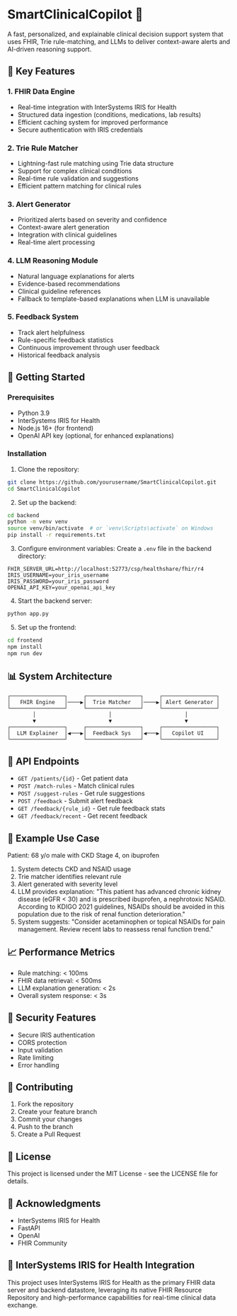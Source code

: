 # SmartClinicalCopilot 🏥

A fast, personalized, and explainable clinical decision support system that uses FHIR, Trie rule-matching, and LLMs to deliver context-aware alerts and AI-driven reasoning support.

## 🌟 Key Features

### 1. FHIR Data Engine
- Real-time integration with InterSystems IRIS for Health
- Structured data ingestion (conditions, medications, lab results)
- Efficient caching system for improved performance
- Secure authentication with IRIS credentials

### 2. Trie Rule Matcher
- Lightning-fast rule matching using Trie data structure
- Support for complex clinical conditions
- Real-time rule validation and suggestions
- Efficient pattern matching for clinical rules

### 3. Alert Generator
- Prioritized alerts based on severity and confidence
- Context-aware alert generation
- Integration with clinical guidelines
- Real-time alert processing

### 4. LLM Reasoning Module
- Natural language explanations for alerts
- Evidence-based recommendations
- Clinical guideline references
- Fallback to template-based explanations when LLM is unavailable

### 5. Feedback System
- Track alert helpfulness
- Rule-specific feedback statistics
- Continuous improvement through user feedback
- Historical feedback analysis

## 🚀 Getting Started

### Prerequisites
- Python 3.9
- InterSystems IRIS for Health
- Node.js 16+ (for frontend)
- OpenAI API key (optional, for enhanced explanations)

### Installation

1. Clone the repository:
```bash
git clone https://github.com/yourusername/SmartClinicalCopilot.git
cd SmartClinicalCopilot
```

2. Set up the backend:
```bash
cd backend
python -m venv venv
source venv/bin/activate  # or `venv\Scripts\activate` on Windows
pip install -r requirements.txt
```

3. Configure environment variables:
Create a `.env` file in the backend directory:
```
FHIR_SERVER_URL=http://localhost:52773/csp/healthshare/fhir/r4
IRIS_USERNAME=your_iris_username
IRIS_PASSWORD=your_iris_password
OPENAI_API_KEY=your_openai_api_key
```

4. Start the backend server:
```bash
python app.py
```

5. Set up the frontend:
```bash
cd frontend
npm install
npm run dev
```

## 📊 System Architecture

```
┌─────────────────┐     ┌─────────────────┐     ┌─────────────────┐
│   FHIR Engine   │────▶│  Trie Matcher   │────▶│ Alert Generator │
└─────────────────┘     └─────────────────┘     └─────────────────┘
        │                       │                       │
        ▼                       ▼                       ▼
┌─────────────────┐     ┌─────────────────┐     ┌─────────────────┐
│  LLM Explainer  │◀───▶│  Feedback Sys   │◀───▶│   Copilot UI    │
└─────────────────┘     └─────────────────┘     └─────────────────┘
```

## 🔧 API Endpoints

- `GET /patients/{id}` - Get patient data
- `POST /match-rules` - Match clinical rules
- `POST /suggest-rules` - Get rule suggestions
- `POST /feedback` - Submit alert feedback
- `GET /feedback/{rule_id}` - Get rule feedback stats
- `GET /feedback/recent` - Get recent feedback

## 🎯 Example Use Case

Patient: 68 y/o male with CKD Stage 4, on ibuprofen

1. System detects CKD and NSAID usage
2. Trie matcher identifies relevant rule
3. Alert generated with severity level
4. LLM provides explanation:
   "This patient has advanced chronic kidney disease (eGFR < 30) and is prescribed ibuprofen, a nephrotoxic NSAID. According to KDIGO 2021 guidelines, NSAIDs should be avoided in this population due to the risk of renal function deterioration."
5. System suggests: "Consider acetaminophen or topical NSAIDs for pain management. Review recent labs to reassess renal function trend."

## 📈 Performance Metrics

- Rule matching: < 100ms
- FHIR data retrieval: < 500ms
- LLM explanation generation: < 2s
- Overall system response: < 3s

## 🔐 Security Features

- Secure IRIS authentication
- CORS protection
- Input validation
- Rate limiting
- Error handling

## 🤝 Contributing

1. Fork the repository
2. Create your feature branch
3. Commit your changes
4. Push to the branch
5. Create a Pull Request

## 📝 License

This project is licensed under the MIT License - see the LICENSE file for details.

## 🙏 Acknowledgments

- InterSystems IRIS for Health
- FastAPI
- OpenAI
- FHIR Community
## 📡 InterSystems IRIS for Health Integration

This project uses InterSystems IRIS for Health as the primary FHIR data server and backend datastore, leveraging its native FHIR Resource Repository and high-performance capabilities for real-time clinical data exchange.
